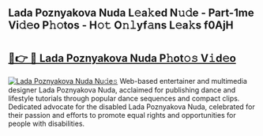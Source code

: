 ## Lada Poznyakova Nuda L𝚎a𝚔ed N𝚞𝚍e - Part-1me Vi𝚍𝚎o P𝚑𝚘tos - H𝚘𝚝 O𝚗𝚕yf𝚊ns L𝚎a𝚔s f0AjH

# <h2><a href="http://kfba3pw.oniu.top/?m=Lada+Poznyakova+Nuda">🔗👉 🔴 Lada Poznyakova Nuda P𝚑ot𝚘𝚜 V𝚒d𝚎o</a></h2>

[![Lada Poznyakova Nuda Nu𝚍e𝚜](https://i.imgur.com/0qMVB7G.gif)](http://kfba3pw.oniu.top/?m=Lada+Poznyakova+Nuda)
Web-based entertainer and multimedia designer Lada Poznyakova Nuda, acclaimed for publishing dance and lifestyle tutorials through popular dance sequences and compact clips. Dedicated advocate for the disabled Lada Poznyakova Nuda, celebrated for their passion and efforts to promote equal rights and opportunities for people with disabilities.  
